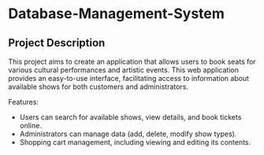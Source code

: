 # Database-Management-System

## Project Description
This project aims to create an application that allows users to book seats for various cultural performances and artistic events. This web application provides an easy-to-use interface, facilitating access to information about available shows for both customers and administrators.

Features:

- Users can search for available shows, view details, and book tickets online.
- Administrators can manage data (add, delete, modify show types).
- Shopping cart management, including viewing and editing its contents.
